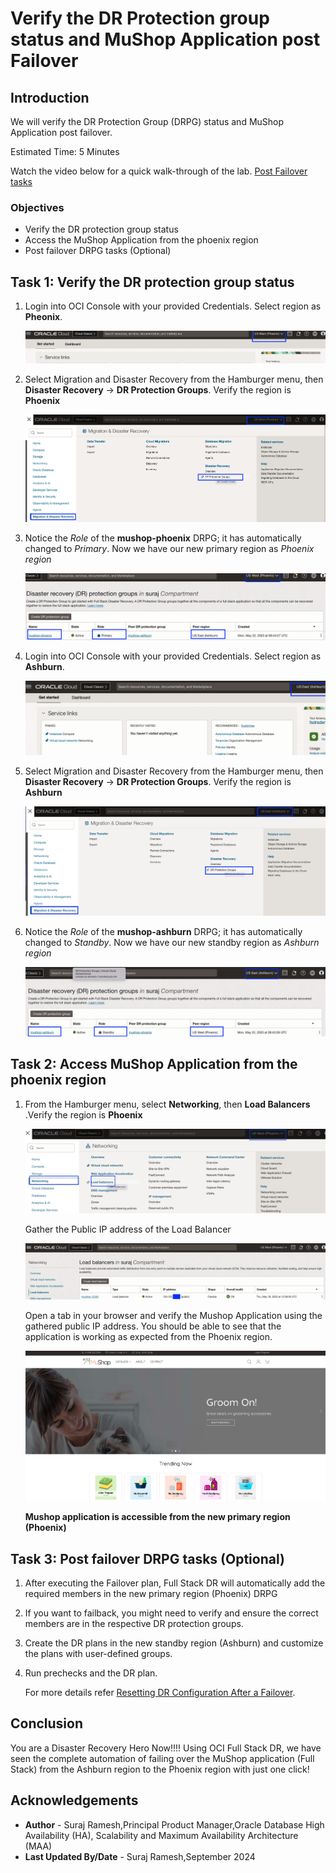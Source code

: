 # Verify the DR Protection group status and MuShop Application post Failover

## Introduction

We will verify the DR Protection Group (DRPG) status and MuShop Application post failover.

Estimated Time: 5 Minutes

Watch the video below for a quick walk-through of the lab.
[Post Failover tasks](videohub:1_rc5k9ftv)

### Objectives

- Verify the DR protection group status
- Access the MuShop Application from the phoenix region
- Post failover DRPG tasks (Optional)

## Task 1: Verify the DR protection group status

1.  Login into OCI Console with your provided Credentials. Select region as **Pheonix**.

    ![oci console phoenix](./images/phoenix-region-new.png)

2.  Select Migration and Disaster Recovery from the Hamburger menu, then **Disaster Recovery** -> **DR Protection Groups**. Verify the region is **Phoenix**

    ![drpg navigation page](./images/phoenix-drpgpage-new.png)

3.  Notice the *Role* of the **mushop-phoenix** DRPG; it has automatically changed to *Primary*. Now we have our new primary region as *Phoenix region*

    ![phoenix drpg status](./images/phoenix-drpg-status-new.png)

4.  Login into OCI Console with your provided Credentials. Select region as **Ashburn**.

    ![oci console ashburn](./images/ashburn-region-new.png)

5.  Select Migration and Disaster Recovery from the Hamburger menu, then **Disaster Recovery** -> **DR Protection Groups**. Verify the region is **Ashburn**

    ![drpg navigation page](./images/ashburn-drpgpage-new.png)

6.  Notice the *Role* of the **mushop-ashburn** DRPG; it has automatically changed to *Standby*. Now we have our new standby region as *Ashburn region*

    ![ashburn drpg status](./images/ashburn-drpg-status-new.png)


## Task 2: Access MuShop Application from the phoenix region

1.  From the Hamburger menu, select **Networking**, then **Load Balancers** .Verify the region is **Phoenix**
  
    ![phoenix load balancer navigation](./images/phoenix-loadbalancer-navigate-new.png)

    Gather the Public IP address of the Load Balancer

    ![phoenix load balancer ip](./images/phoenix-loadbalancer-ip-new.png)

    Open a tab in your browser and verify the Mushop Application using the gathered public IP address. You should be able to see that the application is working as expected from the Phoenix region.

    ![mushop app verification](./images/phoenix-mushop-app-new.png)

    **Mushop application is accessible from the new primary region (Phoenix)**

## Task 3:  Post failover DRPG tasks (Optional)

1. After executing the Failover plan, Full Stack DR will automatically add the required members in the new primary region (Phoenix) DRPG

2. If you want to failback, you might need to verify and ensure the correct members are in the respective DR protection groups.

3.  Create the DR plans in the new standby region (Ashburn) and customize the plans with user-defined groups.

4. Run prechecks and the DR plan.

    For more details refer [Resetting DR Configuration After a Failover](https://docs.oracle.com/en-us/iaas/disaster-recovery/doc/resetting-dr-configuration.html).

## Conclusion

You are a Disaster Recovery Hero Now!!!! Using OCI Full Stack DR, we have seen the complete automation of failing over the MuShop application (Full Stack) from the Ashburn region to the Phoenix region with just one click! 

## Acknowledgements

- **Author** - Suraj Ramesh,Principal Product Manager,Oracle Database High Availability (HA), Scalability and Maximum Availability Architecture (MAA)
- **Last Updated By/Date** - Suraj Ramesh,September 2024
